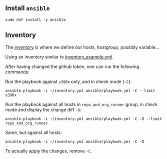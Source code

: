 ## Install `ansible`

```
sudo dnf install -y ansible
```


## Inventory

The [inventory](https://docs.ansible.com/ansible/latest/user_guide/intro_inventory.html) is where we define our hosts, hostgroup, possibly variable...

Using an inventory similar to [inventory_example.yml](inventory_example.yml).

After having changed the github token, one can run the following commands:

Run the playbook against `s390x` only, and in check mode (`-C`):
```
ansible-playbook -i ~/inventory.yml ansible/playbook.yml -C --limit s390x
```

Run the playbook against all hosts in `repo_and_org_runner` group, in check mode and display the change diff `-D`:

```
ansible-playbook -i ~/inventory.yml ansible/playbook.yml -C -D --limit repo_and_org_runner
```


Same, but against all hosts:
```
ansible-playbook -i ~/inventory.yml ansible/playbook.yml -C -D
```

To actually apply the changes, remove `-C`.

